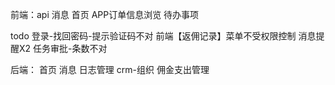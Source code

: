 前端：api
消息
首页
APP订单信息浏览
待办事项

todo
登录-找回密码-提示验证码不对
前端【返佣记录】菜单不受权限控制
消息提醒X2
任务审批-条数不对

后端：
首页
消息
日志管理
crm-组织
佣金支出管理
